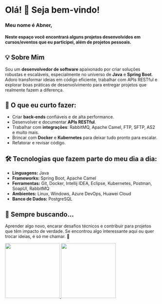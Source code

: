 # Olá! 👋 Seja bem-vindo!
### Meu nome é Abner, 
#### Neste espaço você encontrará alguns projetos desenvolvidos em cursos/eventos que eu participei, além de projetos pessoais.  

## 💡 Sobre Mim  
Sou um **desenvolvedor de software** apaixonado por criar soluções robustas e escaláveis, especialmente no universo de **Java** e **Spring Boot**. Adoro transformar ideias em código eficiente, trabalhar com APIs RESTful e explorar boas práticas de desenvolvimento para entregar projetos que realmente fazem a diferença.

## 🚀 O que eu curto fazer:
- Criar **back-ends** confiáveis e de alta performance.  
- Desenvolver e documentar **APIs RESTful**.  
- Trabalhar com **integrações**: RabbitMQ, Apache Camel, FTP, SFTP, AS2 e muito mais.  
- Brincar com **Docker** e **Kubernetes** para deixar tudo pronto para escalar.  
- Refatorar e revisar código.  

## 🛠 Tecnologias que fazem parte do meu dia a dia:
- **Linguagens:** Java  
- **Frameworks:** Spring Boot, Apache Camel
- **Ferramentas:** Git, Docker, Intellij IDEA, Eclipse, Kubernetes, Postman, SoapUI, RabbitMQ  
- **Ambientes:** Linux, Windows, Azure DevOps, Huawei Cloud  
- **Banco de Dados:** PostgreSQL  

## 🎯 Sempre buscando...
Aprender algo novo, encarar desafios técnicos e contribuir para projetos que têm impacto de verdade. Se encontrou algo interessante aqui ou quer trocar ideias, é só me chamar. 🚀


<div>
  <a href="https://github.com/abnerjp">
  <img height="180em" src="https://github-readme-stats.vercel.app/api?username=apelisser&show_icons=true&theme=dark&include_all_commits=true&count_private=true&count_private=true"/>
  <img height="180em" src="https://github-readme-stats.vercel.app/api/top-langs/?username=apelisser&layout=compact&langs_count=7&theme=dark"/>
</div>

